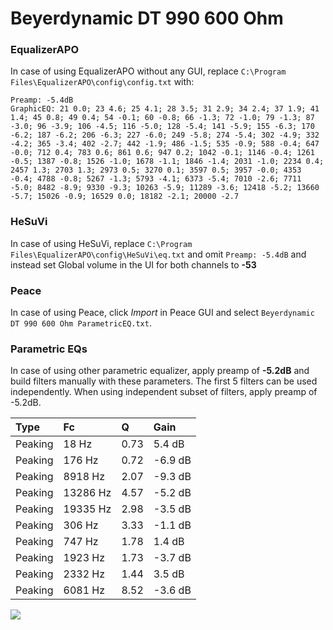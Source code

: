# Beyerdynamic DT 990 600 Ohm

### EqualizerAPO
In case of using EqualizerAPO without any GUI, replace `C:\Program Files\EqualizerAPO\config\config.txt`
with:
```
Preamp: -5.4dB
GraphicEQ: 21 0.0; 23 4.6; 25 4.1; 28 3.5; 31 2.9; 34 2.4; 37 1.9; 41 1.4; 45 0.8; 49 0.4; 54 -0.1; 60 -0.8; 66 -1.3; 72 -1.0; 79 -1.3; 87 -3.0; 96 -3.9; 106 -4.5; 116 -5.0; 128 -5.4; 141 -5.9; 155 -6.3; 170 -6.2; 187 -6.2; 206 -6.3; 227 -6.0; 249 -5.8; 274 -5.4; 302 -4.9; 332 -4.2; 365 -3.4; 402 -2.7; 442 -1.9; 486 -1.5; 535 -0.9; 588 -0.4; 647 -0.0; 712 0.4; 783 0.6; 861 0.6; 947 0.2; 1042 -0.1; 1146 -0.4; 1261 -0.5; 1387 -0.8; 1526 -1.0; 1678 -1.1; 1846 -1.4; 2031 -1.0; 2234 0.4; 2457 1.3; 2703 1.3; 2973 0.5; 3270 0.1; 3597 0.5; 3957 -0.0; 4353 -0.4; 4788 -0.8; 5267 -1.3; 5793 -4.1; 6373 -5.4; 7010 -2.6; 7711 -5.0; 8482 -8.9; 9330 -9.3; 10263 -5.9; 11289 -3.6; 12418 -5.2; 13660 -5.7; 15026 -0.9; 16529 0.0; 18182 -2.1; 20000 -2.7
```

### HeSuVi
In case of using HeSuVi, replace `C:\Program Files\EqualizerAPO\config\HeSuVi\eq.txt` and omit `Preamp:
-5.4dB` and instead set Global volume in the UI for both channels to **-53**

### Peace
In case of using Peace, click *Import* in Peace GUI and select `Beyerdynamic DT 990 600 Ohm ParametricEQ.txt`.

### Parametric EQs
In case of using other parametric equalizer, apply preamp of **-5.2dB** and build filters manually
with these parameters. The first 5 filters can be used independently.
When using independent subset of filters, apply preamp of -5.2dB.

| Type    | Fc       |    Q | Gain    |
|:--------|:---------|:-----|:--------|
| Peaking | 18 Hz    | 0.73 | 5.4 dB  |
| Peaking | 176 Hz   | 0.72 | -6.9 dB |
| Peaking | 8918 Hz  | 2.07 | -9.3 dB |
| Peaking | 13286 Hz | 4.57 | -5.2 dB |
| Peaking | 19335 Hz | 2.98 | -3.5 dB |
| Peaking | 306 Hz   | 3.33 | -1.1 dB |
| Peaking | 747 Hz   | 1.78 | 1.4 dB  |
| Peaking | 1923 Hz  | 1.73 | -3.7 dB |
| Peaking | 2332 Hz  | 1.44 | 3.5 dB  |
| Peaking | 6081 Hz  | 8.52 | -3.6 dB |

![](https://raw.githubusercontent.com/jaakkopasanen/AutoEq/master/results/headphonecom/sbaf-serious/Beyerdynamic%20DT%20990%20600%20Ohm/Beyerdynamic%20DT%20990%20600%20Ohm.png)